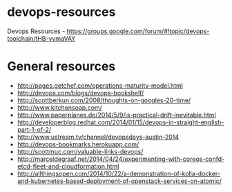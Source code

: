 devops-resources
================

Devops Resources - https://groups.google.com/forum/#!topic/devops-toolchain/tHB-vymaVAY

General resources
================

* http://pages.getchef.com/operations-maturity-model.html
* http://devops.com/blogs/devops-bookshelf/
* http://scottberkun.com/2008/thoughts-on-googles-20-time/
* http://www.kitchensoap.com/
* http://www.paperplanes.de/2014/5/9/is-practical-drift-inevitable.html
* http://developerblog.redhat.com/2014/01/15/devops-in-straight-english-part-1-of-2/
* http://www.ustream.tv/channel/devopsdays-austin-2014
* http://devops-bookmarks.herokuapp.com/
* http://scottmuc.com/valuable-links-devops/
* http://marceldegraaf.net/2014/04/24/experimenting-with-coreos-confd-etcd-fleet-and-cloudformation.html
* http://allthingsopen.com/2014/10/22/a-demonstration-of-kolla-docker-and-kubernetes-based-deployment-of-openstack-services-on-atomic/
